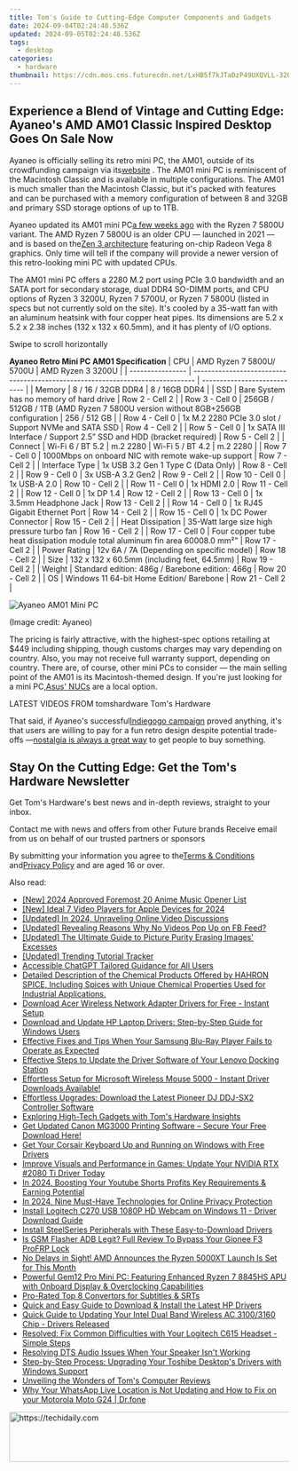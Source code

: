 ```yaml
---
title: Tom's Guide to Cutting-Edge Computer Components and Gadgets
date: 2024-09-04T02:24:48.536Z
updated: 2024-09-05T02:24:48.536Z
tags:
  - desktop
categories:
  - hardware
thumbnail: https://cdn.mos.cms.futurecdn.net/LxHB5f7kJTaDzP49UXQVLL-320-80.jpg
---
```


## Experience a Blend of Vintage and Cutting Edge: Ayaneo's AMD AM01 Classic Inspired Desktop Goes On Sale Now

Ayaneo is officially selling its retro mini PC, the AM01, outside of its crowdfunding campaign via its[website](https://ayaneo.com/goods/8451695378677?) . The AM01 mini PC is reminiscent of the Macintosh Classic and is available in multiple configurations. The AM01 is much smaller than the Macintosh Classic, but it's packed with features and can be purchased with a memory configuration of between 8 and 32GB and primary SSD storage options of up to 1TB.

 Ayaneo updated its AM01 mini PC[a few weeks ago](https://www.tomshardware.com/desktops/mini-pcs/ayaneo-am01-macintosh-esque-mini-pc-design-gets-an-amd-zen-3-upgrade) with the Ryzen 7 5800U variant. The AMD Ryzen 7 5800U is an older CPU — launched in 2021 — and is based on the[Zen 3 architecture](https://www.tomshardware.com/news/amd-zen-3-zen-4-epyc-rome-milan-genoa-architecture-microarchitecture,40561.html) featuring on-chip Radeon Vega 8 graphics. Only time will tell if the company will provide a newer version of this retro-looking mini PC with updated CPUs.

 The AM01 mini PC offers a 2280 M.2 port using PCIe 3.0 bandwidth and an SATA port for secondary storage, dual DDR4 SO-DIMM ports, and CPU options of Ryzen 3 3200U, Ryzen 7 5700U, or Ryzen 7 5800U (listed in specs but not currently sold on the site). It's cooled by a 35-watt fan with an aluminum heatsink with four copper heat pipes. Its dimensions are 5.2 x 5.2 x 2.38 inches (132 x 132 x 60.5mm), and it has plenty of I/O options.

 Swipe to scroll horizontally

__Ayaneo Retro Mini PC AM01 Specification__
| CPU              | AMD Ryzen 7 5800U/ 5700U                                                       | AMD Ryzen 3 3200U            |
| ---------------- | ------------------------------------------------------------------------------ | ---------------------------- |
| Memory           | 8 / 16 / 32GB DDR4                                                             | 8 / 16GB DDR4                |
| SSD              | Bare System has no memory of hard drive                                        | Row 2 - Cell 2               |
| Row 3 - Cell 0   | 256GB / 512GB / 1TB (AMD Ryzen 7 5800U version without 8GB+256GB configuration | 256 / 512 GB                 |
| Row 4 - Cell 0   | 1x M.2 2280 PCIe 3.0 slot / Support NVMe and SATA SSD                          | Row 4 - Cell 2               |
| Row 5 - Cell 0   | 1x SATA III Interface / Support 2.5” SSD and HDD (bracket required)            | Row 5 - Cell 2               |
| Connect          | Wi-Fi 6 / BT 5.2 \| m.2 2280                                                   | Wi-Fi 5 / BT 4.2 \| m.2 2280 |
| Row 7 - Cell 0   | 1000Mbps on onboard NIC with remote wake-up support                            | Row 7 - Cell 2               |
| Interface Type   | 1x USB 3.2 Gen 1 Type C (Data Only)                                            | Row 8 - Cell 2               |
| Row 9 - Cell 0   | 3x USB-A 3.2 Gen2                                                              | Row 9 - Cell 2               |
| Row 10 - Cell 0  | 1x USB-A 2.0                                                                   | Row 10 - Cell 2              |
| Row 11 - Cell 0  | 1x HDMI 2.0                                                                    | Row 11 - Cell 2              |
| Row 12 - Cell 0  | 1x DP 1.4                                                                      | Row 12 - Cell 2              |
| Row 13 - Cell 0  | 1x 3.5mm Headphone Jack                                                        | Row 13 - Cell 2              |
| Row 14 - Cell 0  | 1x RJ45 Gigabit Ethernet Port                                                  | Row 14 - Cell 2              |
| Row 15 - Cell 0  | 1x DC Power Connector                                                          | Row 15 - Cell 2              |
| Heat Dissipation | 35-Watt large size high pressure turbo fan                                     | Row 16 - Cell 2              |
| Row 17 - Cell 0  | Four copper tube heat dissipation module total aluminum fin area 60008.0 mm²”  | Row 17 - Cell 2              |
| Power Rating     | 12v 6A / 7A (Depending on specific model)                                      | Row 18 - Cell 2              |
| Size             | 132 x 132 x 60.5mm (including feet, 64.5mm)                                    | Row 19 - Cell 2              |
| Weight           | Standard edition: 486g / Barebone edition: 466g                                | Row 20 - Cell 2              |
| OS               | Windows 11 64-bit Home Edition/ Barebone                                       | Row 21 - Cell 2              |

![Ayaneo AM01 Mini PC](https://cdn.mos.cms.futurecdn.net/WGEpGR8Pts2g8USJ2KBFfh-320-80.jpg)

 (Image credit: Ayaneo)

 The pricing is fairly attractive, with the highest-spec options retailing at $449 including shipping, though customs charges may vary depending on country. Also, you may not receive full warranty support, depending on country. There are, of course, other mini PCs to consider — the main selling point of the AM01 is its Macintosh-themed design. If you're just looking for a mini PC,[Asus' NUCs](https://www.tomshardware.com/desktops/mini-pcs/asus-reveals-pricing-for-its-new-nucs-nuc-14-pro-starts-at-dollar394-and-nuc-14-pro-at-dollar869) are a local option.

 LATEST VIDEOS FROM tomshardware Tom's Hardware

 That said, if Ayaneo's successful[Indiegogo campaign](https://www.indiegogo.com/projects/ayaneo-retro-mini-pc-creator-of-mini-pc-2-0-era#/) proved anything, it's that users are willing to pay for a fun retro design despite potential trade-offs —[nostalgia is always a great way](https://www.tomshardware.com/peripherals/mechanical-keyboards/grab-this-cool-retro-console-inspired-keyboard-for-just-dollar83) to get people to buy something.

## Stay On the Cutting Edge: Get the Tom's Hardware Newsletter

 Get Tom's Hardware's best news and in-depth reviews, straight to your inbox.

 Contact me with news and offers from other Future brands  Receive email from us on behalf of our trusted partners or sponsors

 By submitting your information you agree to the[Terms & Conditions](https://futureplc.com/terms-conditions/) and[Privacy Policy](https://futureplc.com/privacy-policy/) and are aged 16 or over.


<ins class="adsbygoogle"
     style="display:block"
     data-ad-format="autorelaxed"
     data-ad-client="ca-pub-7571918770474297"
     data-ad-slot="1223367746"></ins>



<ins class="adsbygoogle"
     style="display:block"
     data-ad-client="ca-pub-7571918770474297"
     data-ad-slot="8358498916"
     data-ad-format="auto"
     data-full-width-responsive="true"></ins>

<span class="atpl-alsoreadstyle">Also read:</span>
<div><ul>
<li><a href="https://fox-friendly.techidaily.com/new-2024-approved-foremost-20-anime-music-opener-list/"><u>[New] 2024 Approved  Foremost 20 Anime Music Opener List</u></a></li>
<li><a href="https://vp-tips.techidaily.com/new-ideal-7-video-players-for-apple-devices-for-2024/"><u>[New] Ideal 7 Video Players for Apple Devices for 2024</u></a></li>
<li><a href="https://youtube-tips.techidaily.com/ed-in-2024-unraveling-online-video-discussions/"><u>[Updated] In 2024, Unraveling Online Video Discussions</u></a></li>
<li><a href="https://facebook-videos.techidaily.com/updated-revealing-reasons-why-no-videos-pop-up-on-fb-feed/"><u>[Updated] Revealing Reasons  Why No Videos Pop Up on FB Feed?</u></a></li>
<li><a href="https://some-skills.techidaily.com/updated-the-ultimate-guide-to-picture-purity-erasing-images-excesses/"><u>[Updated] The Ultimate Guide to Picture Purity  Erasing Images' Excesses</u></a></li>
<li><a href="https://twitter-clips.techidaily.com/updated-trending-tutorial-tracker/"><u>[Updated] Trending Tutorial Tracker</u></a></li>
<li><a href="https://techtrends.techidaily.com/accessible-chatgpt-tailored-guidance-for-all-users/"><u>Accessible ChatGPT Tailored Guidance for All Users</u></a></li>
<li><a href="https://hardware-help.techidaily.com/1722963834464-detailed-description-of-the-chemical-products-offered-by-hahron-spice-including-spices-with-unique-chemical-properties-used-for-industrial-applications/"><u>Detailed Description of the Chemical Products Offered by HAHRON SPICE, Including Spices with Unique Chemical Properties Used for Industrial Applications.</u></a></li>
<li><a href="https://hardware-help.techidaily.com/download-acer-wireless-network-adapter-drivers-for-free-instant-setup/"><u>Download Acer Wireless Network Adapter Drivers for Free - Instant Setup</u></a></li>
<li><a href="https://hardware-help.techidaily.com/download-and-update-hp-laptop-drivers-step-by-step-guide-for-windows-users/"><u>Download and Update HP Laptop Drivers: Step-by-Step Guide for Windows Users</u></a></li>
<li><a href="https://hardware-help.techidaily.com/effective-fixes-and-tips-when-your-samsung-blu-ray-player-fails-to-operate-as-expected/"><u>Effective Fixes and Tips When Your Samsung Blu-Ray Player Fails to Operate as Expected</u></a></li>
<li><a href="https://hardware-help.techidaily.com/effective-steps-to-update-the-driver-software-of-your-lenovo-docking-station/"><u>Effective Steps to Update the Driver Software of Your Lenovo Docking Station</u></a></li>
<li><a href="https://hardware-help.techidaily.com/1722968348429-effortless-setup-for-microsoft-wireless-mouse-5000-instant-driver-downloads-available/"><u>Effortless Setup for Microsoft Wireless Mouse 5000 - Instant Driver Downloads Available!</u></a></li>
<li><a href="https://hardware-help.techidaily.com/effortless-upgrades-download-the-latest-pioneer-dj-ddj-sx2-controller-software/"><u>Effortless Upgrades: Download the Latest Pioneer DJ DDJ-SX2 Controller Software</u></a></li>
<li><a href="https://hardware-help.techidaily.com/exploring-high-tech-gadgets-with-toms-hardware-insights/"><u>Exploring High-Tech Gadgets with Tom's Hardware Insights</u></a></li>
<li><a href="https://hardware-help.techidaily.com/get-updated-canon-mg3000-printing-software-secure-your-free-download-here/"><u>Get Updated Canon MG3000 Printing Software – Secure Your Free Download Here!</u></a></li>
<li><a href="https://hardware-help.techidaily.com/get-your-corsair-keyboard-up-and-running-on-windows-with-free-drivers/"><u>Get Your Corsair Keyboard Up and Running on Windows with Free Drivers</u></a></li>
<li><a href="https://hardware-help.techidaily.com/improve-visuals-and-performance-in-games-update-your-nvidia-rtx-2080-ti-driver-today/"><u>Improve Visuals and Performance in Games: Update Your NVIDIA RTX #2080 Ti Driver Today</u></a></li>
<li><a href="https://youtube-clips.techidaily.com/in-2024-boosting-your-youtube-shorts-profits-key-requirements-and-earning-potential/"><u>In 2024, Boosting Your Youtube Shorts Profits  Key Requirements & Earning Potential</u></a></li>
<li><a href="https://extra-guidance.techidaily.com/in-2024-nine-must-have-technologies-for-online-privacy-protection/"><u>In 2024, Nine Must-Have Technologies for Online Privacy Protection</u></a></li>
<li><a href="https://hardware-help.techidaily.com/install-logitech-c270-usb-1080p-hd-webcam-on-windows-11-driver-download-guide/"><u>Install Logitech C270 USB 1080P HD Webcam on Windows 11 - Driver Download Guide</u></a></li>
<li><a href="https://hardware-help.techidaily.com/install-steelseries-peripherals-with-these-easy-to-download-drivers/"><u>Install SteelSeries Peripherals with These Easy-to-Download Drivers</u></a></li>
<li><a href="https://android-frp.techidaily.com/is-gsm-flasher-adb-legit-full-review-to-bypass-your-gionee-f3-profrp-lock-by-drfone-android/"><u>Is GSM Flasher ADB Legit? Full Review To Bypass Your Gionee F3 ProFRP Lock</u></a></li>
<li><a href="https://hardware-help.techidaily.com/no-delays-in-sight-amd-announces-the-ryzen-5000xt-launch-is-set-for-this-month/"><u>No Delays in Sight! AMD Announces the Ryzen 5000XT Launch Is Set for This Month</u></a></li>
<li><a href="https://hardware-help.techidaily.com/powerful-gem12-pro-mini-pc-featuring-enhanced-ryzen-7-8845hs-apu-with-onboard-display-and-overclocking-capabilities/"><u>Powerful Gem12 Pro Mini PC: Featuring Enhanced Ryzen 7 8845HS APU with Onboard Display & Overclocking Capabilities</u></a></li>
<li><a href="https://extra-hints.techidaily.com/pro-rated-top-8-convertors-for-subtitles-and-srts/"><u>Pro-Rated Top 8 Convertors for Subtitles & SRTs</u></a></li>
<li><a href="https://hardware-help.techidaily.com/quick-and-easy-guide-to-download-and-install-the-latest-hp-drivers/"><u>Quick and Easy Guide to Download & Install the Latest HP Drivers</u></a></li>
<li><a href="https://hardware-help.techidaily.com/1722964614274-quick-guide-to-updating-your-intel-dual-band-wireless-ac-31003160-chip-drivers-released/"><u>Quick Guide to Updating Your Intel Dual Band Wireless AC 3100/3160 Chip - Drivers Released</u></a></li>
<li><a href="https://hardware-help.techidaily.com/resolved-fix-common-difficulties-with-your-logitech-c615-headset-simple-steps/"><u>Resolved: Fix Common Difficulties with Your Logitech C615 Headset - Simple Steps</u></a></li>
<li><a href="https://hardware-help.techidaily.com/resolving-dts-audio-issues-when-your-speaker-isnt-working/"><u>Resolving DTS Audio Issues When Your Speaker Isn't Working</u></a></li>
<li><a href="https://hardware-help.techidaily.com/step-by-step-process-upgrading-your-toshibe-desktops-drivers-with-windows-support/"><u>Step-by-Step Process: Upgrading Your Toshibe Desktop's Drivers with Windows Support</u></a></li>
<li><a href="https://hardware-help.techidaily.com/unveiling-the-wonders-of-toms-computer-reviews/"><u>Unveiling the Wonders of Tom's Computer Reviews</u></a></li>
<li><a href="https://location-social.techidaily.com/why-your-whatsapp-live-location-is-not-updating-and-how-to-fix-on-your-motorola-moto-g24-drfone-by-drfone-virtual-android/"><u>Why Your WhatsApp Live Location is Not Updating and How to Fix on your Motorola Moto G24 | Dr.fone</u></a></li>
</ul></div>

<!-- affiliate ads begin -->
<a href="https://appsumo.8odi.net/c/5597632/2094483/7443" target="_top" id="2094483">
  <img src="//a.impactradius-go.com/display-ad/7443-2094483" border="0" alt="https://techidaily.com" width="728" height="90"/>
</a>
<img height="0" width="0" src="https://appsumo.8odi.net/i/5597632/2094483/7443" style="position:absolute;visibility:hidden;" border="0" />
<!-- affiliate ads end -->
